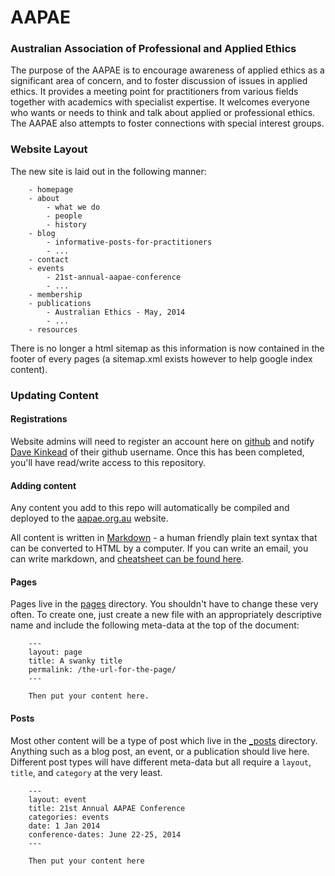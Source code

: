 # AAPAE


### Australian Association of Professional and Applied Ethics

The purpose of the AAPAE is to encourage awareness of applied ethics as a significant area of concern, and to foster discussion of issues in applied ethics. It provides a meeting point for practitioners from various fields together with academics with specialist expertise. It welcomes everyone who wants or needs to think and talk about applied or professional ethics. The AAPAE also attempts to foster connections with special interest groups.


### Website Layout

The new site is laid out in the following manner:

		- homepage
		- about
			- what we do
			- people
			- history
		- blog
			- informative-posts-for-practitioners
			- ...
		- contact
		- events
			- 21st-annual-aapae-conference
			- ...
		- membership
		- publications
			- Australian Ethics - May, 2014
			- ...
		- resources

There is no longer a html sitemap as this information is now contained in the footer of every pages (a sitemap.xml exists however to help google index content).

### Updating Content


#### Registrations

Website admins will need to register an account here on [github](https://github.com/join) and notify [Dave Kinkead](dave@kinkead.com.au) of their github username.  Once this has been completed, you'll have read/write access to this repository.


#### Adding content

Any content you add to this repo will automatically be compiled and deployed to the [aapae.org.au](http://aapae.org.au) website.

All content is written in [Markdown](http://en.wikipedia.org/wiki/Markdown) - a human friendly plain text syntax that can be converted to HTML by a computer.  If you can write an email, you can write markdown, and [cheatsheet can be found here](http://assemble.io/docs/Cheatsheet-Markdown.html).


#### Pages

Pages live in the [pages](pages/) directory.  You shouldn't have to change these very often.  To create one, just create a new file with an appropriately descriptive name and include the following meta-data at the top of the document:

		---
		layout: page
		title: A swanky title
		permalink: /the-url-for-the-page/
		--- 

		Then put your content here.


#### Posts 

Most other content will be a type of post which live in the [_posts](/_posts/) directory.  Anything such as a blog post, an event, or a publication should live here.  Different post types will have different meta-data but all require a `layout`, `title`, and `category` at the very least.


		---
		layout: event
		title: 21st Annual AAPAE Conference
		categories: events
		date: 1 Jan 2014
		conference-dates: June 22-25, 2014
		---

		Then put your content here


